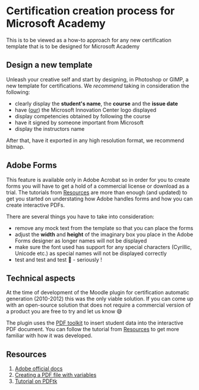 # Certification creation process for Microsoft Academy

This is to be viewed as a how-to approach for any new certification template that is to be designed for Microsoft Academy

## Design a new template
Unleash your creative self and start by designing, in Photoshop or GIMP, a new template for certifications. We *recommend* taking in consideration the following:
- clearly display the **student's name**, the **course** and the **issue date**
- have ([our](https://github.com/microsoft-dx/msp-fundamentals/blob/master/Images/mic-logo.png?raw=true)) the Microsoft Innovation Center logo displayed
- display competencies obtained by following the course
- have it signed by someone important from Microsoft
- display the instructors name

After that, have it exported in any high resolution format, we recommend bitmap.

## Adobe Forms
This feature is available only in Adobe Acrobat so in order for you to create forms you will have to get a hold of a commercial license or download as a trial. The tutorials from [Resources](#resources) are more than enough (and updated) to get you started on understating how Adobe handles forms and how you can create interactive PDFs.

There are several things you have to take into consideration:
- remove any mock text from the template so that you can place the forms
- adjust the **width** and **height** of the imaginary box you place in the Adobe Forms designer as longer names will not be displayed
- make sure the font used has support for any special characters (Cyrillic, Unicode etc.) as special names will not be displayed correctly
- test and test and test :muscle: - seriously !

## Technical aspects
At the time of development of the Moodle plugin for certification automatic generation (2010-2012) this was the only viable solution. If you can come up with an open-source solution that does not require a commercial version of a product you are free to try and let us know :sweat_smile:

The plugin uses the [PDF toolkit](https://www.pdflabs.com/tools/pdftk-the-pdf-toolkit/) to insert student data into the interactive PDF document. You can follow the tutorial from [Resources](#resources) to get more familiar with how it was developed.

## Resources
 1. [Adobe official docs](https://helpx.adobe.com/reader/using/fill-forms.html)
 2. [Creating a PDF file with variables](https://graphicdesign.stackexchange.com/questions/29437/creating-a-pdf-file-with-variables)
 3. [Tutorial on PDFtk](https://www.sitepoint.com/filling-pdf-forms-pdftk-php/)
